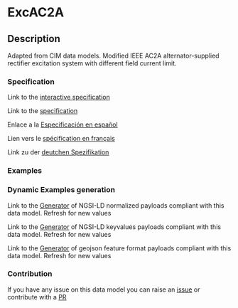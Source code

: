 # ExcAC2A

## Description 

Adapted from CIM data models. Modified IEEE AC2A alternator-supplied rectifier excitation system with different field current limit.
### Specification

Link to the [interactive specification](https://swagger.lab.fiware.org/?url=https://smart-data-models.github.io/dataModel.EnergyCIM/ExcAC2A/swagger.yaml)

Link to the [specification](https://smart-data-models.github.io/dataModel.EnergyCIM/ExcAC2A/doc/spec.md)

Enlace a la [Especificación en español](https://smart-data-models.github.io/dataModel.EnergyCIM/ExcAC2A/doc/spec_ES.md)

Lien vers le [spécification en français](https://smart-data-models.github.io/dataModel.EnergyCIM/ExcAC2A/doc/spec_FR.md)

Link zu der [deutchen Spezifikation](https://smart-data-models.github.io/dataModel.EnergyCIM/ExcAC2A/doc/spec_DE.md)
### Examples
### Dynamic Examples generation

Link to the [Generator](https://smartdatamodels.org/extra/ngsi-ld_generator_v0.92.php?schemaUrl=https://raw.githubusercontent.com/smart-data-models/dataModel.EnergyCIM/master/ExcAC2A/schema.json&email=info@smartdatamodels.org) of NGSI-LD normalized payloads compliant with this data model. Refresh for new values

Link to the [Generator](https://smartdatamodels.org/extra/ngsi-ld_generator_keyvalues_v0.92.php?schemaUrl=https://raw.githubusercontent.com/smart-data-models/dataModel.EnergyCIM/master/ExcAC2A/schema.json&email=info@smartdatamodels.org) of NGSI-LD keyvalues payloads compliant with this data model. Refresh for new values

Link to the [Generator](https://smartdatamodels.org/extra/geojson_features_generator_v1.0.php?schemaUrl=https://raw.githubusercontent.com/smart-data-models/dataModel.EnergyCIM/master/ExcAC2A/schema.json&email=info@smartdatamodels.org) of geojson feature format payloads compliant with this data model. Refresh for new values
### Contribution

 If you have any issue on this data model you can raise an [issue](https://github.com/smart-data-models/dataModel.EnergyCIM/issues)  or contribute with a [PR](https://github.com/smart-data-models/dataModel.EnergyCIM/pulls)